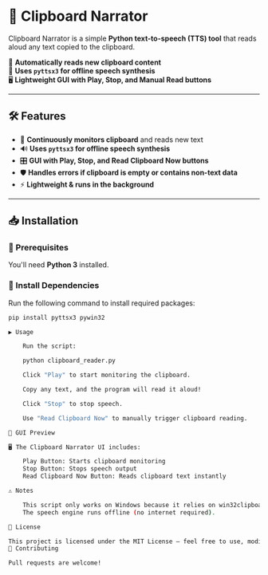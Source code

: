 # 📢 Clipboard Narrator

Clipboard Narrator is a simple **Python text-to-speech (TTS) tool** that reads aloud any text copied to the clipboard.  

🚀 **Automatically reads new clipboard content**  
🎤 **Uses `pyttsx3` for offline speech synthesis**  
🖥️ **Lightweight GUI with Play, Stop, and Manual Read buttons**  

---

## 🛠️ Features
- 🔄 **Continuously monitors clipboard** and reads new text
- 🔊 **Uses `pyttsx3` for offline speech synthesis**
- 🎛 **GUI with Play, Stop, and Read Clipboard Now buttons**
- 🛡 **Handles errors if clipboard is empty or contains non-text data**
- ⚡ **Lightweight & runs in the background**

---

## 📥 Installation

### **🔹 Prerequisites**
You'll need **Python 3** installed.  

### **🔹 Install Dependencies**
Run the following command to install required packages:
```sh
pip install pyttsx3 pywin32

▶️ Usage

    Run the script:

    python clipboard_reader.py

    Click "Play" to start monitoring the clipboard.

    Copy any text, and the program will read it aloud!

    Click "Stop" to stop speech.

    Use "Read Clipboard Now" to manually trigger clipboard reading.

🎨 GUI Preview

🖥 The Clipboard Narrator UI includes:

    Play Button: Starts clipboard monitoring
    Stop Button: Stops speech output
    Read Clipboard Now Button: Reads clipboard text instantly

⚠️ Notes

    This script only works on Windows because it relies on win32clipboard.
    The speech engine runs offline (no internet required).

📄 License

This project is licensed under the MIT License – feel free to use, modify, and distribute!
🌟 Contributing

Pull requests are welcome! 



